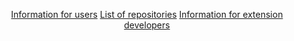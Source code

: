 <p align="center">
    <a href="./users" class="btn btn-blue">Information for users</a>
    <a href="./repos" class="btn btn-green">List of repositories</a>
    <a href="./devs" class="btn btn-blue">Information for extension developers</a>
</p>
